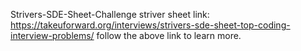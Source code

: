 Strivers-SDE-Sheet-Challenge
 striver sheet link: https://takeuforward.org/interviews/strivers-sde-sheet-top-coding-interview-problems/
  follow the above link to learn more.

